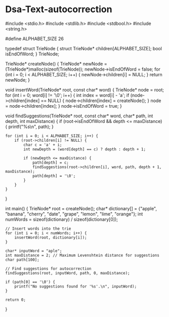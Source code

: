 # Dsa-Text-autocorrection
#include <stdio.h>
#include <stdlib.h>
#include <stdbool.h>
#include <string.h>

#define ALPHABET_SIZE 26

typedef struct TrieNode {
    struct TrieNode* children[ALPHABET_SIZE];
    bool isEndOfWord;
} TrieNode;

TrieNode* createNode() {
    TrieNode* newNode = (TrieNode*)malloc(sizeof(TrieNode));
    newNode->isEndOfWord = false;
    for (int i = 0; i < ALPHABET_SIZE; i++) {
        newNode->children[i] = NULL;
    }
    return newNode;
}

void insertWord(TrieNode* root, const char* word) {
    TrieNode* node = root;
    for (int i = 0; word[i] != '\0'; i++) {
        int index = word[i] - 'a';
        if (node->children[index] == NULL) {
            node->children[index] = createNode();
        }
        node = node->children[index];
    }
    node->isEndOfWord = true;
}

void findSuggestions(TrieNode* root, const char* word, char* path, int depth, int maxDistance) {
    if (root->isEndOfWord && depth <= maxDistance) {
        printf("%s\n", path);
    }

    for (int i = 0; i < ALPHABET_SIZE; i++) {
        if (root->children[i] != NULL) {
            char c = 'a' + i;
            int newDepth = (word[depth] == c) ? depth : depth + 1;

            if (newDepth <= maxDistance) {
                path[depth] = c;
                findSuggestions(root->children[i], word, path, depth + 1, maxDistance);
                path[depth] = '\0';
            }
        }
    }
}

int main() {
    TrieNode* root = createNode();
    char* dictionary[] = {"apple", "banana", "cherry", "date", "grape", "lemon", "lime", "orange"};
    int numWords = sizeof(dictionary) / sizeof(dictionary[0]);

    // Insert words into the trie
    for (int i = 0; i < numWords; i++) {
        insertWord(root, dictionary[i]);
    }

    char* inputWord = "aple";
    int maxDistance = 2; // Maximum Levenshtein distance for suggestions
    char path[100];

    // Find suggestions for autocorrection
    findSuggestions(root, inputWord, path, 0, maxDistance);

    if (path[0] == '\0') {
        printf("No suggestions found for '%s'.\n", inputWord);
    }

    return 0;
}
